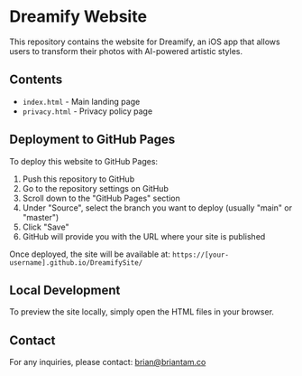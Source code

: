 # Dreamify Website

This repository contains the website for Dreamify, an iOS app that allows users to transform their photos with AI-powered artistic styles.

## Contents

- `index.html` - Main landing page
- `privacy.html` - Privacy policy page

## Deployment to GitHub Pages

To deploy this website to GitHub Pages:

1. Push this repository to GitHub
2. Go to the repository settings on GitHub
3. Scroll down to the "GitHub Pages" section
4. Under "Source", select the branch you want to deploy (usually "main" or "master")
5. Click "Save"
6. GitHub will provide you with the URL where your site is published

Once deployed, the site will be available at: `https://[your-username].github.io/DreamifySite/`

## Local Development

To preview the site locally, simply open the HTML files in your browser.

## Contact

For any inquiries, please contact: brian@briantam.co
